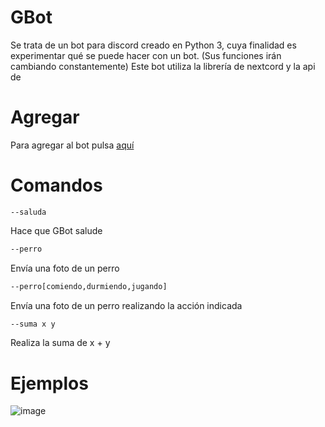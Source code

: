 # GBot

Se trata de un bot para discord creado en Python 3, cuya finalidad es experimentar qué se puede hacer con un bot. (Sus funciones irán cambiando constantemente)
Este bot utiliza la librería de nextcord y la api de 

# Agregar

Para agregar al bot pulsa [aquí](https://discord.com/api/oauth2/authorize?client_id=1024310824308854854&permissions=8&scope=bot)

# Comandos

```discord
--saluda
```
Hace que GBot salude

```bash
--perro
```
Envía una foto de un perro

```bash
--perro[comiendo,durmiendo,jugando]
```
Envía una foto de un perro realizando la acción indicada

```bash
--suma x y
```
Realiza la suma de x + y

# Ejemplos

![image](https://user-images.githubusercontent.com/56097204/192610935-7d709f00-3ac8-4441-8a2c-7e637bf0acca.png)

